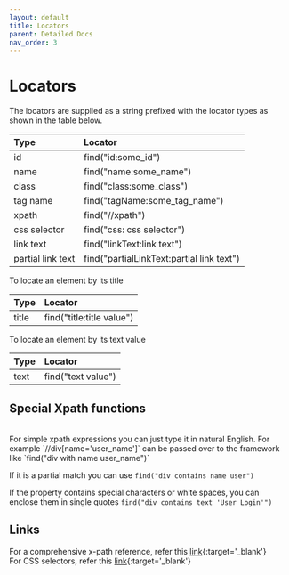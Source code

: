 ```yaml
---
layout: default
title: Locators
parent: Detailed Docs
nav_order: 3
---
```


# Locators

The locators are supplied 
as a string prefixed with the locator types as shown in the table below.

| Type | Locator |
|:-------------     |:------------------                           | 
| id                | find(\"id:some_id\")                         |
| name              | find(\"name:some_name\")                     |
| class             | find(\"class:some_class\")                   |
| tag name          | find(\"tagName:some_tag_name\")              |
| xpath             | find(\"//xpath\")                            |
| css selector      | find(\"css: css selector")                   |
| link text         | find(\"linkText:link text")                  |
| partial link text | find(\"partialLinkText:partial link text")   |

To locate an element by its title

| Type              | Locator                     |
|:-------------     |:------------------          | 
| title             | find(\"title:title value\") |


To locate an element by its text value

| Type              | Locator                |
|:-------------     |:------------------     | 
| text              | find(\"text value\") |


## Special Xpath functions
<br>
For simple xpath expressions you can just type it in natural English.
For example `//div[name='user_name']` can be passed over to the framework like `find("div with name user_name")`

If it is a partial match you can use `find("div contains name user")`

If the property contains special characters or white spaces, you can enclose them in single quotes
`find("div contains text 'User Login'")`


## Links

For a comprehensive x-path reference, refer this [link](https://devhints.io/xpath){:target='_blank'} <br>
For CSS selectors, refer this [link](https://saucelabs.com/resources/blog/selenium-tips-css-selectors){:target='_blank'}



